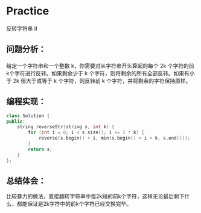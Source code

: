 # Practice
反转字符串 II
## 问题分析：
#### 
给定一个字符串和一个整数 k，你需要对从字符串开头算起的每个 2k 个字符的前k个字符进行反转。如果剩余少于 k 个字符，则将剩余的所有全部反转。如果有小于 2k 但大于或等于 k 个字符，则反转前 k 个字符，并将剩余的字符保持原样。
## 编程实现：
```C++
class Solution {
public:
    string reverseStr(string s, int k) {
        for (int i = 0; i < s.size(); i += 2 * k) {
            reverse(s.begin() + i, min(s.begin() + i + k, s.end()));
        }
        return s;
    }
};
```
## 总结体会：
比较暴力的做法，直接翻转字符串中每2k段的前k个字符，这样无论最后剩下什么，都能保证是2k字符中的前k个字符已经交换完毕。
